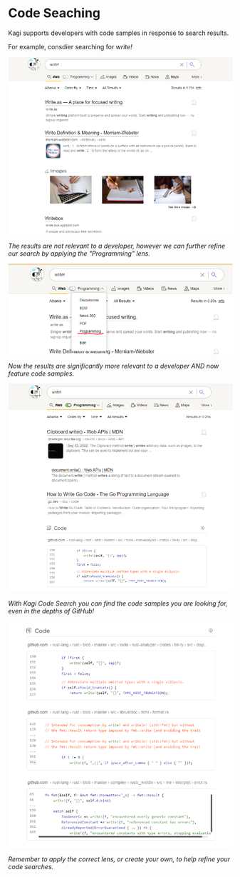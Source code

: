 # Code Seaching

Kagi supports developers with code samples in response to search results. 

For example, consdier searching for <i>write!<i>

<img src="media/initial_write_search.PNG" alt="Write Search No Filter">

The results are not relevant to a developer, however we can further refine our search by applying the "Programming" lens.

<img src="media/write_search_lens.PNG" alt="Write Search Filter">

Now the results are significantly more relevant to a developer AND now feature code samples.

<img src="media/write_search_code.PNG" alt="Write Search Code Result">

With Kagi Code Search you can find the code samples you are looking for, even in the depths of GitHub!

<img src="media/write_code_examples.PNG" alt="Write Search Code Examples">

Remember to apply the correct lens, or create your own, to help refine your code searches. 